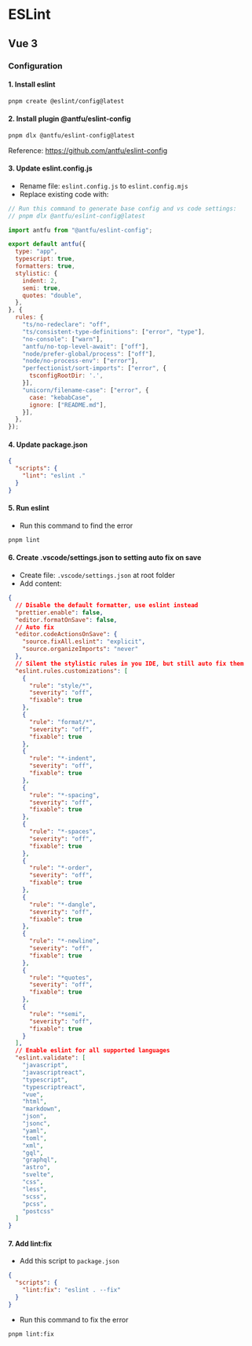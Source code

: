 # ESLint

## Vue 3

### Configuration

#### 1. Install eslint

```bash
pnpm create @eslint/config@latest
```

#### 2. Install plugin @antfu/eslint-config

```bash
pnpm dlx @antfu/eslint-config@latest
```

Reference: <https://github.com/antfu/eslint-config>

#### 3. Update eslint.config.js

- Rename file: `eslint.config.js` to `eslint.config.mjs`
- Replace existing code with:

```mjs
// Run this command to generate base config and vs code settings:
// pnpm dlx @antfu/eslint-config@latest

import antfu from "@antfu/eslint-config";

export default antfu({
  type: "app",
  typescript: true,
  formatters: true,
  stylistic: {
    indent: 2,
    semi: true,
    quotes: "double",
  },
}, {
  rules: {
    "ts/no-redeclare": "off",
    "ts/consistent-type-definitions": ["error", "type"],
    "no-console": ["warn"],
    "antfu/no-top-level-await": ["off"],
    "node/prefer-global/process": ["off"],
    "node/no-process-env": ["error"],
    "perfectionist/sort-imports": ["error", {
      tsconfigRootDir: '.',
    }],
    "unicorn/filename-case": ["error", {
      case: "kebabCase",
      ignore: ["README.md"],
    }],
  },
});
```

#### 4. Update package.json

```json
{
  "scripts": {
    "lint": "eslint ."
  }
}
```

#### 5. Run eslint

- Run this command to find the error

```bash
pnpm lint
```

#### 6. Create .vscode/settings.json to setting auto fix on save

- Create file: `.vscode/settings.json` at root folder
- Add content:

```json
{
  // Disable the default formatter, use eslint instead
  "prettier.enable": false,
  "editor.formatOnSave": false,
  // Auto fix
  "editor.codeActionsOnSave": {
    "source.fixAll.eslint": "explicit",
    "source.organizeImports": "never"
  },
  // Silent the stylistic rules in you IDE, but still auto fix them
  "eslint.rules.customizations": [
    {
      "rule": "style/*",
      "severity": "off",
      "fixable": true
    },
    {
      "rule": "format/*",
      "severity": "off",
      "fixable": true
    },
    {
      "rule": "*-indent",
      "severity": "off",
      "fixable": true
    },
    {
      "rule": "*-spacing",
      "severity": "off",
      "fixable": true
    },
    {
      "rule": "*-spaces",
      "severity": "off",
      "fixable": true
    },
    {
      "rule": "*-order",
      "severity": "off",
      "fixable": true
    },
    {
      "rule": "*-dangle",
      "severity": "off",
      "fixable": true
    },
    {
      "rule": "*-newline",
      "severity": "off",
      "fixable": true
    },
    {
      "rule": "*quotes",
      "severity": "off",
      "fixable": true
    },
    {
      "rule": "*semi",
      "severity": "off",
      "fixable": true
    }
  ],
  // Enable eslint for all supported languages
  "eslint.validate": [
    "javascript",
    "javascriptreact",
    "typescript",
    "typescriptreact",
    "vue",
    "html",
    "markdown",
    "json",
    "jsonc",
    "yaml",
    "toml",
    "xml",
    "gql",
    "graphql",
    "astro",
    "svelte",
    "css",
    "less",
    "scss",
    "pcss",
    "postcss"
  ]
}
```

#### 7. Add lint:fix

- Add this script to `package.json`

```json
{
  "scripts": {
    "lint:fix": "eslint . --fix"
  }
}
```

- Run this command to fix the error

```bash
pnpm lint:fix
```
